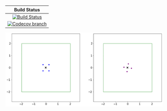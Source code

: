| **Build Status** |
|:----------------:|
| [![Build Status][build-img]][build-url] |
| [![Codecov branch][codecov-img]][codecov-url] |

[build-img]: https://github.com/guberger/CEGISPolyhedralBarrier.jl/workflows/CI/badge.svg?branch=main
[build-url]: https://github.com/guberger/CEGISPolyhedralBarrier.jl/actions?query=workflow%3ACI
[codecov-img]: http://codecov.io/github/guberger/CEGISPolyhedralBarrier.jl/coverage.svg?branch=main
[codecov-url]: http://codecov.io/github/guberger/CEGISPolyhedralBarrier.jl?branch=main

![GUI](https://github.com/guberger/CEGISPolyhedralBarrier.jl/blob/main/animation_rotating.gif)
